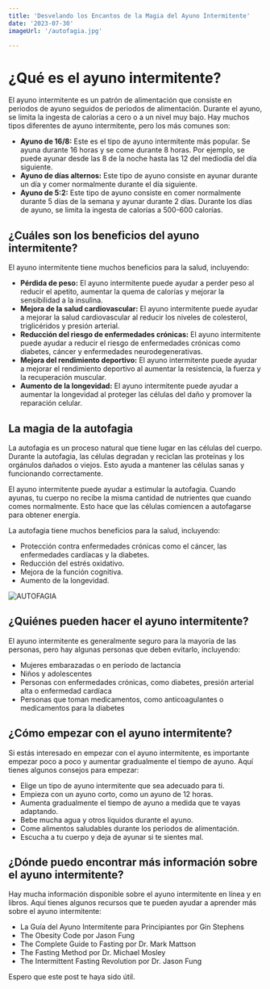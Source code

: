 ```yaml
---
title: 'Desvelando los Encantos de la Magia del Ayuno Intermitente'
date: '2023-07-30'
imageUrl: '/autofagia.jpg'

---
```


# ¿Qué es el ayuno intermitente?

El ayuno intermitente es un patrón de alimentación que consiste en periodos de ayuno seguidos de periodos de alimentación. Durante el ayuno, se limita la ingesta de calorías a cero o a un nivel muy bajo. Hay muchos tipos diferentes de ayuno intermitente, pero los más comunes son:

- **Ayuno de 16/8:** Este es el tipo de ayuno intermitente más popular. Se ayuna durante 16 horas y se come durante 8 horas. Por ejemplo, se puede ayunar desde las 8 de la noche hasta las 12 del mediodía del día siguiente.
- **Ayuno de días alternos:** Este tipo de ayuno consiste en ayunar durante un día y comer normalmente durante el día siguiente.
- **Ayuno de 5:2:** Este tipo de ayuno consiste en comer normalmente durante 5 días de la semana y ayunar durante 2 días. Durante los días de ayuno, se limita la ingesta de calorías a 500-600 calorías.

## ¿Cuáles son los beneficios del ayuno intermitente?

El ayuno intermitente tiene muchos beneficios para la salud, incluyendo:

- **Pérdida de peso:** El ayuno intermitente puede ayudar a perder peso al reducir el apetito, aumentar la quema de calorías y mejorar la sensibilidad a la insulina.
- **Mejora de la salud cardiovascular:** El ayuno intermitente puede ayudar a mejorar la salud cardiovascular al reducir los niveles de colesterol, triglicéridos y presión arterial.
- **Reducción del riesgo de enfermedades crónicas:** El ayuno intermitente puede ayudar a reducir el riesgo de enfermedades crónicas como diabetes, cáncer y enfermedades neurodegenerativas.
- **Mejora del rendimiento deportivo:** El ayuno intermitente puede ayudar a mejorar el rendimiento deportivo al aumentar la resistencia, la fuerza y la recuperación muscular.
- **Aumento de la longevidad:** El ayuno intermitente puede ayudar a aumentar la longevidad al proteger las células del daño y promover la reparación celular.

## La magia de la autofagia

La autofagia es un proceso natural que tiene lugar en las células del cuerpo. Durante la autofagia, las células degradan y reciclan las proteínas y los orgánulos dañados o viejos. Esto ayuda a mantener las células sanas y funcionando correctamente.

El ayuno intermitente puede ayudar a estimular la autofagia. Cuando ayunas, tu cuerpo no recibe la misma cantidad de nutrientes que cuando comes normalmente. Esto hace que las células comiencen a autofagarse para obtener energía.

La autofagia tiene muchos beneficios para la salud, incluyendo:

- Protección contra enfermedades crónicas como el cáncer, las enfermedades cardíacas y la diabetes.
- Reducción del estrés oxidativo.
- Mejora de la función cognitiva.
- Aumento de la longevidad.

![AUTOFAGIA](/autofagia.jpg)

## ¿Quiénes pueden hacer el ayuno intermitente?

El ayuno intermitente es generalmente seguro para la mayoría de las personas, pero hay algunas personas que deben evitarlo, incluyendo:

- Mujeres embarazadas o en período de lactancia
- Niños y adolescentes
- Personas con enfermedades crónicas, como diabetes, presión arterial alta o enfermedad cardíaca
- Personas que toman medicamentos, como anticoagulantes o medicamentos para la diabetes

## ¿Cómo empezar con el ayuno intermitente?

Si estás interesado en empezar con el ayuno intermitente, es importante empezar poco a poco y aumentar gradualmente el tiempo de ayuno. Aquí tienes algunos consejos para empezar:

- Elige un tipo de ayuno intermitente que sea adecuado para ti.
- Empieza con un ayuno corto, como un ayuno de 12 horas.
- Aumenta gradualmente el tiempo de ayuno a medida que te vayas adaptando.
- Bebe mucha agua y otros líquidos durante el ayuno.
- Come alimentos saludables durante los periodos de alimentación.
- Escucha a tu cuerpo y deja de ayunar si te sientes mal.

## ¿Dónde puedo encontrar más información sobre el ayuno intermitente?

Hay mucha información disponible sobre el ayuno intermitente en línea y en libros. Aquí tienes algunos recursos que te pueden ayudar a aprender más sobre el ayuno intermitente:

- La Guía del Ayuno Intermitente para Principiantes por Gin Stephens
- The Obesity Code por Jason Fung
- The Complete Guide to Fasting por Dr. Mark Mattson
- The Fasting Method por Dr. Michael Mosley
- The Intermittent Fasting Revolution por Dr. Jason Fung

Espero que este post te haya sido útil.
